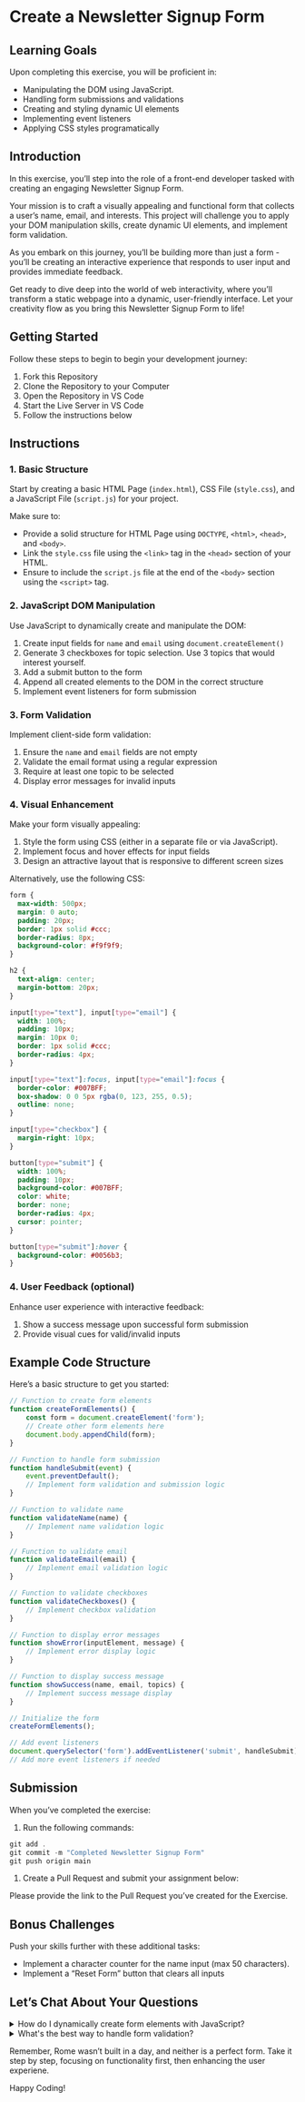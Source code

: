 # Create a Newsletter Signup Form

## Learning Goals

Upon completing this exercise, you will be proficient in:

- Manipulating the DOM using JavaScript.
- Handling form submissions and validations
- Creating and styling dynamic UI elements
- Implementing event listeners
- Applying CSS styles programatically

## Introduction

In this exercise, you’ll step into the role of a front-end developer tasked with creating an engaging Newsletter Signup Form.

Your mission is to craft a visually appealing and functional form that collects a user’s name, email, and interests. This project will challenge you to apply your DOM manipulation skills, create dynamic UI elements, and implement form validation.

As you embark on this journey, you’ll be building more than just a form - you’ll be creating an interactive experience that responds to user input and provides immediate feedback. 

Get ready to dive deep into the world of web interactivity, where you’ll transform a static webpage into a dynamic, user-friendly interface. Let your creativity flow as you bring this Newsletter Signup Form to life!

## Getting Started

Follow these steps to begin to begin your development journey:

1. Fork this Repository
2. Clone the Repository to your Computer
3. Open the Repository in VS Code
4. Start the Live Server in VS Code
5. Follow the instructions below

## Instructions

### 1. Basic Structure

Start by creating a basic HTML Page (`index.html`), CSS File (`style.css`), and a JavaScript File (`script.js`) for your project.

Make sure to:

- Provide a solid structure for HTML Page using `DOCTYPE`, `<html>`, `<head>`, and `<body>`.
- Link the `style.css` file using the `<link>` tag in the `<head>` section of your HTML.
- Ensure to include the `script.js` file at the end of the `<body>` section using the `<script>` tag.

### 2. JavaScript DOM Manipulation

Use JavaScript to dynamically create and manipulate the DOM:

1. Create input fields for `name` and `email`  using `document.createElement()`
2. Generate 3 checkboxes for topic selection. Use 3 topics that would interest yourself.
3. Add a submit button to the form
4. Append all created elements to the DOM in the correct structure
5. Implement event listeners for form submission

### 3. Form Validation

Implement client-side form validation:

1. Ensure the `name` and `email` fields are not empty
2. Validate the email format using a regular expression
3. Require at least one topic to be selected
4. Display error messages for invalid inputs

### 4. Visual Enhancement

Make your form visually appealing:

1. Style the form using CSS (either in a separate file or via JavaScript).
2. Implement focus and hover effects for input fields
3. Design an attractive layout that is responsive to different screen sizes

Alternatively, use the following CSS: 

```css
form {
  max-width: 500px;
  margin: 0 auto;
  padding: 20px;
  border: 1px solid #ccc;
  border-radius: 8px;
  background-color: #f9f9f9;
}

h2 {
  text-align: center;
  margin-bottom: 20px;
}

input[type="text"], input[type="email"] {
  width: 100%;
  padding: 10px;
  margin: 10px 0;
  border: 1px solid #ccc;
  border-radius: 4px;
}

input[type="text"]:focus, input[type="email"]:focus {
  border-color: #007BFF;
  box-shadow: 0 0 5px rgba(0, 123, 255, 0.5);
  outline: none;
}

input[type="checkbox"] {
  margin-right: 10px;
}

button[type="submit"] {
  width: 100%;
  padding: 10px;
  background-color: #007BFF;
  color: white;
  border: none;
  border-radius: 4px;
  cursor: pointer;
}

button[type="submit"]:hover {
  background-color: #0056b3;
}
```

### 4. User Feedback (optional)

Enhance user experience with interactive feedback:

1. Show a success message upon successful form submission
2. Provide visual cues for valid/invalid inputs

## Example Code Structure

Here’s a basic structure to get you started:

```jsx
// Function to create form elements
function createFormElements() {
    const form = document.createElement('form');
    // Create other form elements here
    document.body.appendChild(form);
}

// Function to handle form submission
function handleSubmit(event) {
    event.preventDefault();
    // Implement form validation and submission logic
}

// Function to validate name
function validateName(name) {
	// Implement name validation logic
}

// Function to validate email
function validateEmail(email) {
    // Implement email validation logic
}

// Function to validate checkboxes
function validateCheckboxes() {
	// Implement checkbox validation
}

// Function to display error messages
function showError(inputElement, message) {
    // Implement error display logic
}

// Function to display success message
function showSuccess(name, email, topics) {
    // Implement success message display
}

// Initialize the form
createFormElements();

// Add event listeners
document.querySelector('form').addEventListener('submit', handleSubmit);
// Add more event listeners if needed

```

## Submission

When you’ve completed the exercise:

1. Run the following commands:

```jsx
git add .
git commit -m "Completed Newsletter Signup Form"
git push origin main
```

1. Create a Pull Request and submit your assignment below:

<Submission>

Please provide the link to the Pull Request you’ve created for the Exercise.

## Bonus Challenges

Push your skills further with these additional tasks:

- Implement a character counter for the name input (max 50 characters).
- Implement a “Reset Form” button that clears all inputs

## Let’s Chat About Your Questions

<details>
<summary>How do I dynamically create form elements with JavaScript?</summary>

To create form elements dynamically, use methods like document.createElement() to create new elements, setAttribute() to set their attributes, and appendChild() to add them to the DOM. 

For example:

```js
const input = document.createElement('input');
input.setAttribute('type', 'text');
input.setAttribute('name', 'username');
formElement.appendChild(input);
```

This creates a new text input field and adds it to the form.
</details>

<details>
<summary>What's the best way to handle form validation?</summary>

Form validation can be implemented by checking the values of form inputs when the form is submitted. Use conditional statements to check if fields are empty, regular expressions to validate email formats, and check if checkboxes are checked. For example:

```js
function validateForm() {
    const nameInput = document.getElementById('name');
    if (nameInput.value.trim() === '') {
        showError(nameInput, 'Name is required');
        return false;
    }
    // Add more validation checks
    return true;
}
```
</details>
    

Remember, Rome wasn’t built in a day, and neither is a perfect form. Take it step by step, focusing on functionality first, then enhancing the user experiene.

Happy Coding!